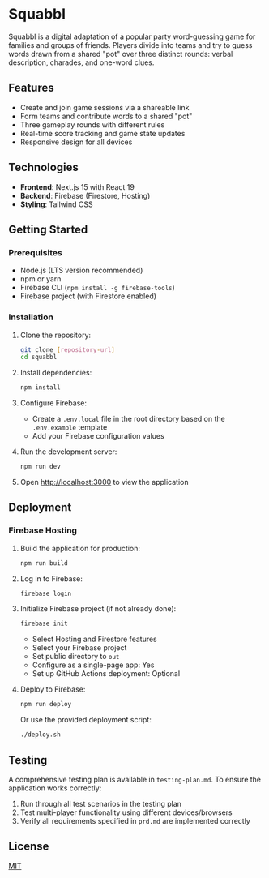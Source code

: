 # Squabbl

Squabbl is a digital adaptation of a popular party word-guessing game for families and groups of friends. Players divide into teams and try to guess words drawn from a shared "pot" over three distinct rounds: verbal description, charades, and one-word clues.

## Features

- Create and join game sessions via a shareable link
- Form teams and contribute words to a shared "pot"
- Three gameplay rounds with different rules
- Real-time score tracking and game state updates
- Responsive design for all devices

## Technologies

- **Frontend**: Next.js 15 with React 19
- **Backend**: Firebase (Firestore, Hosting)
- **Styling**: Tailwind CSS 

## Getting Started

### Prerequisites

- Node.js (LTS version recommended)
- npm or yarn
- Firebase CLI (`npm install -g firebase-tools`)
- Firebase project (with Firestore enabled)

### Installation

1. Clone the repository:
   ```bash
   git clone [repository-url]
   cd squabbl
   ```

2. Install dependencies:
   ```bash
   npm install
   ```

3. Configure Firebase:
   - Create a `.env.local` file in the root directory based on the `.env.example` template
   - Add your Firebase configuration values

4. Run the development server:
   ```bash
   npm run dev
   ```

5. Open [http://localhost:3000](http://localhost:3000) to view the application

## Deployment

### Firebase Hosting

1. Build the application for production:
   ```bash
   npm run build
   ```

2. Log in to Firebase:
   ```bash
   firebase login
   ```

3. Initialize Firebase project (if not already done):
   ```bash
   firebase init
   ```
   - Select Hosting and Firestore features
   - Select your Firebase project
   - Set public directory to `out`
   - Configure as a single-page app: Yes
   - Set up GitHub Actions deployment: Optional

4. Deploy to Firebase:
   ```bash
   npm run deploy
   ```
   
   Or use the provided deployment script:
   ```bash
   ./deploy.sh
   ```

## Testing

A comprehensive testing plan is available in `testing-plan.md`. To ensure the application works correctly:

1. Run through all test scenarios in the testing plan
2. Test multi-player functionality using different devices/browsers
3. Verify all requirements specified in `prd.md` are implemented correctly

## License

[MIT](LICENSE)
